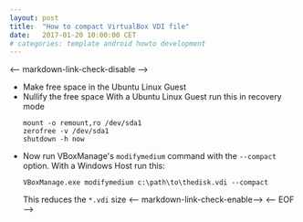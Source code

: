 ```yaml
---
layout: post
title:  "How to compact VirtualBox VDI file"
date:   2017-01-20 10:00:00 CET
# categories: template android howto development
---
```

<-- markdown-link-check-disable -->
* Make free space in the Ubuntu Linux Guest
* Nullify the free space
  With a Ubuntu Linux Guest run this in recovery mode
  ```
  mount -o remount,ro /dev/sda1
  zerofree -v /dev/sda1
  shutdown -h now
  ```
* Now run VBoxManage's `modifymedium` command with the `--compact` option.
  With a Windows Host run this:
  ```
  VBoxManage.exe modifymedium c:\path\to\thedisk.vdi --compact
  ```
  This reduces the `*.vdi` size
<-- markdown-link-check-enable-->
<-- EOF -->
